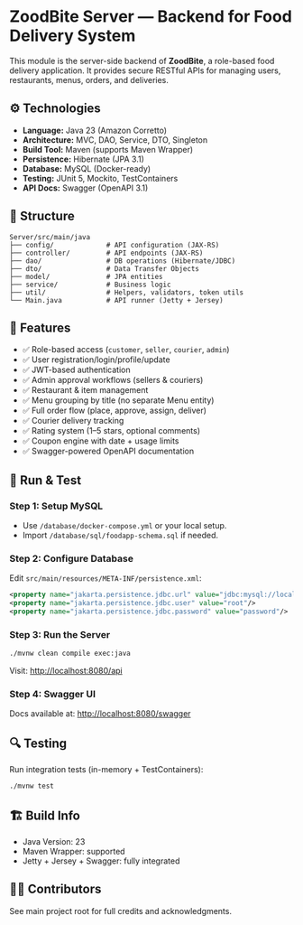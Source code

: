 # ZoodBite Server — Backend for Food Delivery System

This module is the server-side backend of **ZoodBite**, a role-based food delivery application. It provides secure RESTful APIs for managing users, restaurants, menus, orders, and deliveries.

## ⚙️ Technologies

- **Language:** Java 23 (Amazon Corretto)
- **Architecture:** MVC, DAO, Service, DTO, Singleton
- **Build Tool:** Maven (supports Maven Wrapper)
- **Persistence:** Hibernate (JPA 3.1)
- **Database:** MySQL (Docker-ready)
- **Testing:** JUnit 5, Mockito, TestContainers
- **API Docs:** Swagger (OpenAPI 3.1)

## 📁 Structure

```
Server/src/main/java
├── config/             # API configuration (JAX-RS)
├── controller/         # API endpoints (JAX-RS)
├── dao/                # DB operations (Hibernate/JDBC)
├── dto/                # Data Transfer Objects
├── model/              # JPA entities
├── service/            # Business logic
├── util/               # Helpers, validators, token utils
└── Main.java           # API runner (Jetty + Jersey)
```

## 🔐 Features

- ✅ Role-based access (`customer`, `seller`, `courier`, `admin`)
- ✅ User registration/login/profile/update
- ✅ JWT-based authentication
- ✅ Admin approval workflows (sellers & couriers)
- ✅ Restaurant & item management
- ✅ Menu grouping by title (no separate Menu entity)
- ✅ Full order flow (place, approve, assign, deliver)
- ✅ Courier delivery tracking
- ✅ Rating system (1–5 stars, optional comments)
- ✅ Coupon engine with date + usage limits
- ✅ Swagger-powered OpenAPI documentation

## 🧪 Run & Test

### Step 1: Setup MySQL

- Use `/database/docker-compose.yml` or your local setup.
- Import `/database/sql/foodapp-schema.sql` if needed.

### Step 2: Configure Database

Edit `src/main/resources/META-INF/persistence.xml`:
```xml
<property name="jakarta.persistence.jdbc.url" value="jdbc:mysql://localhost:3306/foodapp"/>
<property name="jakarta.persistence.jdbc.user" value="root"/>
<property name="jakarta.persistence.jdbc.password" value="password"/>
```

### Step 3: Run the Server

```bash
./mvnw clean compile exec:java
```

Visit: [http://localhost:8080/api](http://localhost:8080/api)

### Step 4: Swagger UI

Docs available at: [http://localhost:8080/swagger](http://localhost:8080/swagger)

## 🔍 Testing

Run integration tests (in-memory + TestContainers):

```bash
./mvnw test
```

## 🏗️ Build Info

- Java Version: 23
- Maven Wrapper: supported
- Jetty + Jersey + Swagger: fully integrated

## 👨‍💻 Contributors

See main project root for full credits and acknowledgments.
